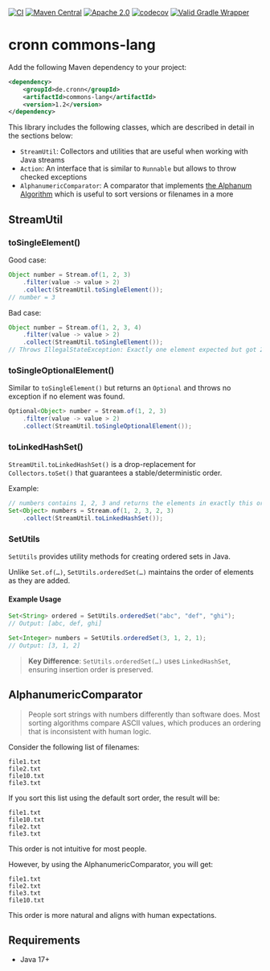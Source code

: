 [![CI](https://github.com/cronn/commons-lang/workflows/CI/badge.svg)](https://github.com/cronn/commons-lang/actions)
[![Maven Central](https://maven-badges.herokuapp.com/maven-central/de.cronn/commons-lang/badge.svg)](http://maven-badges.herokuapp.com/maven-central/de.cronn/commons-lang)
[![Apache 2.0](https://img.shields.io/github/license/cronn/commons-lang.svg)](http://www.apache.org/licenses/LICENSE-2.0)
[![codecov](https://codecov.io/gh/cronn/commons-lang/branch/main/graph/badge.svg?token=KD1WJK5ZFK)](https://codecov.io/gh/cronn/commons-lang)
[![Valid Gradle Wrapper](https://github.com/cronn/commons-lang/workflows/Validate%20Gradle%20Wrapper/badge.svg)](https://github.com/cronn/commons-lang/actions/workflows/gradle-wrapper-validation.yml)

# cronn commons-lang #

Add the following Maven dependency to your project:

```xml
<dependency>
    <groupId>de.cronn</groupId>
    <artifactId>commons-lang</artifactId>
    <version>1.2</version>
</dependency>
```

This library includes the following classes, which are described in detail in the sections below:

- `StreamUtil`: Collectors and utilities that are useful when working with Java streams
- `Action`: An interface that is similar to `Runnable` but allows to throw checked exceptions
- `AlphanumericComparator`: A comparator that implements [the Alphanum Algorithm][alphanum-algorithm] which is useful to sort versions or filenames in a more

## StreamUtil

### toSingleElement()

Good case:
```java
Object number = Stream.of(1, 2, 3)
    .filter(value -> value > 2)
    .collect(StreamUtil.toSingleElement());
// number = 3
```

Bad case:
```java
Object number = Stream.of(1, 2, 3, 4)
    .filter(value -> value > 2)
    .collect(StreamUtil.toSingleElement());
// Throws IllegalStateException: Exactly one element expected but got 2: [3, 4]
```

### toSingleOptionalElement()

Similar to `toSingleElement()` but returns an `Optional` and throws no exception if no element was found.

```java
Optional<Object> number = Stream.of(1, 2, 3)
    .filter(value -> value > 2)
    .collect(StreamUtil.toSingleOptionalElement());
```

### toLinkedHashSet()

`StreamUtil.toLinkedHashSet()` is a drop-replacement for `Collectors.toSet()` that guarantees a stable/deterministic order.

Example:

```java
// numbers contains 1, 2, 3 and returns the elements in exactly this order when iterating
Set<Object> numbers = Stream.of(1, 2, 3, 2, 3)
    .collect(StreamUtil.toLinkedHashSet());
```

### SetUtils

`SetUtils` provides utility methods for creating ordered sets in Java.

Unlike `Set.of(…)`, `SetUtils.orderedSet(…)` maintains the order of elements as they are added.

#### Example Usage

```java
Set<String> ordered = SetUtils.orderedSet("abc", "def", "ghi");
// Output: [abc, def, ghi]

Set<Integer> numbers = SetUtils.orderedSet(3, 1, 2, 1);
// Output: [3, 1, 2]
```

> **Key Difference**: `SetUtils.orderedSet(…)` uses `LinkedHashSet`, ensuring insertion order is preserved.

## AlphanumericComparator

> People sort strings with numbers differently than software does.
> Most sorting algorithms compare ASCII values, which produces an ordering that is inconsistent with human logic.

Consider the following list of filenames:

```
file1.txt
file2.txt
file10.txt
file3.txt
```

If you sort this list using the default sort order, the result will be:

```
file1.txt
file10.txt
file2.txt
file3.txt
```

This order is not intuitive for most people.

However, by using the AlphanumericComparator, you will get:

```
file1.txt
file2.txt
file3.txt
file10.txt
```

This order is more natural and aligns with human expectations.

## Requirements ##

- Java 17+

[alphanum-algorithm]: http://www.davekoelle.com/alphanum.html
